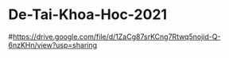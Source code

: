 # De-Tai-Khoa-Hoc-2021
#https://drive.google.com/file/d/1ZaCg87srKCng7Rtwq5nojid-Q-6nzKHn/view?usp=sharing
